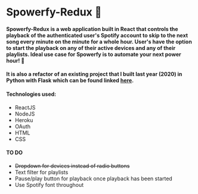 # Spowerfy-Redux 🍺

#### Spowerfy-Redux is a web application built in React that controls the playback of the authenticated user's Spotify account to skip to the next song every minute on the minute for a whole hour. User's have the option to start the playback on any of their active devices and any of their playlists. Ideal use case for Spowerfy is to automate your next power hour! 🍺

#### It is also a refactor of an existing project that I built last year (2020) in Python with Flask which can be found linked [here](https://github.com/ColemanMitch/Spowerfy).

#### Technologies used:
* ReactJS
* NodeJS
* Heroku
* OAuth
* HTML
* CSS 


#### TO DO
* ~~Dropdown for devices instead of radio buttons~~
* Text filter for playlists
* Pause/play button for playback once playback has been started
* Use Spotify font throughout
